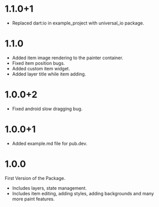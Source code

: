 # 1.1.0+1

- Replaced dart:io in example_project with universal_io package.

# 1.1.0

- Added item image rendering to the painter container.
- Fixed item position bugs.
- Added custom item widget.
- Added layer title while item adding.

# 1.0.0+2

- Fixed android slow dragging bug.

# 1.0.0+1

- Added example.md file for pub.dev.

# 1.0.0

First Version of the Package.

- Includes layers, state management.
- Includes item editing, adding styles, adding backgrounds and many more paint features.